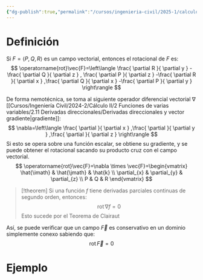```yaml
---
{"dg-publish":true,"permalink":"/cursos/ingenieria-civil/2025-1/calculo-iii/2-campos-vectoriales/rotacional/","tags":["I3MAT1630"]}
---
```


# Definición
Si $F=\langle P,Q,R \rangle$ es un campo vectorial, entonces el rotacional de $F$ es:
$$
\operatorname{rot}\vec{F}=\left\langle  \frac{ \partial R }{ \partial y } -\frac{ \partial Q }{ \partial z } , \frac{ \partial P }{ \partial z } -\frac{ \partial R }{ \partial x } ,\frac{ \partial Q }{ \partial x } -\frac{ \partial P }{ \partial y }   \right\rangle 
$$

De forma nemotécnica, se toma al siguiente operador diferencial vectorial $\nabla$ [[Cursos/Ingeniería Civil/2024-2/Cálculo II/2 Funciones de varias variables/2.11 Derivadas direccionales/Derivadas direccionales y vector gradiente\|gradiente]]:
$$
\nabla=\left\langle  \frac{ \partial  }{ \partial x }  ,\frac{ \partial  }{ \partial y }  ,\frac{ \partial  }{ \partial z } \right\rangle 
$$
Si esto se opera sobre una función escalar, se obtiene su gradiente, y se puede obtener el rotacional sacando su producto cruz con el campo vectorial.
$$
\operatorname{rot}\vec{F}=\nabla \times \vec{F}=\begin{vmatrix}
\hat{\imath} & \hat{\jmath} & \hat{k} \\
\partial_{x} & \partial_{y} & \partial_{z} \\
P & Q & R
\end{vmatrix}
$$

> [!theorem]
> Si una función $f$ tiene derivadas parciales continuas de segundo orden, entonces:
> $$
> \operatorname{rot}\nabla f=0
> $$
> Esto sucede por el Teorema de Clairaut

Así, se puede verificar que un campo $\vec{F}$ es conservativo en un dominio simplemente conexo sabiendo que:
$$
\operatorname{rot}\vec{F}=0
$$
# Ejemplo